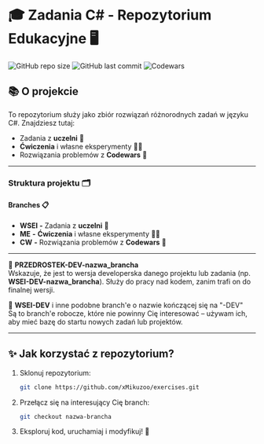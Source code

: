 # 🎓 **Zadania C# - Repozytorium Edukacyjne** 🖥️

![GitHub repo size](https://img.shields.io/github/repo-size/xMikuzoo/exercises?color=blue&style=for-the-badge)
![GitHub last commit](https://img.shields.io/github/last-commit/xMikuzoo/exercises?color=green&style=for-the-badge)
![Codewars](https://img.shields.io/badge/Codewars-Challenges-red?style=for-the-badge&logo=codewars)

## 📚 **O projekcie**

To repozytorium służy jako zbiór rozwiązań różnorodnych zadań w języku C#. Znajdziesz tutaj:

- Zadania z **uczelni** 📘
- **Ćwiczenia** i własne eksperymenty 👨‍💻
- Rozwiązania problemów z **Codewars** 🧩

---

### Struktura projektu 🗂️

#### Branches 📋

- **WSEI** **-** Zadania z **uczelni** 📘  
- **ME** **-** **Ćwiczenia** i własne eksperymenty 👨‍💻  
- **CW** **-** Rozwiązania problemów z **Codewars** 🧩  

---

🔹 **PRZEDROSTEK-DEV-nazwa_brancha**  
Wskazuje, że jest to wersja developerska danego projektu lub zadania (np. **WSEI-DEV-nazwa_brancha**). Służy do pracy nad kodem, zanim trafi on do finalnej wersji.

🔸 **WSEI-DEV** i inne podobne branch'e o nazwie kończącej się na "-DEV"  
Są to branch'e robocze, które nie powinny Cię interesować – używam ich, aby mieć bazę do startu nowych zadań lub projektów.

---

## ✨ **Jak korzystać z repozytorium?**

1. Sklonuj repozytorium:

   ```bash
   git clone https://github.com/xMikuzoo/exercises.git
   ```

2. Przełącz się na interesujący Cię branch:

   ```bash
   git checkout nazwa-brancha
   ```

3. Eksploruj kod, uruchamiaj i modyfikuj! 🚀
